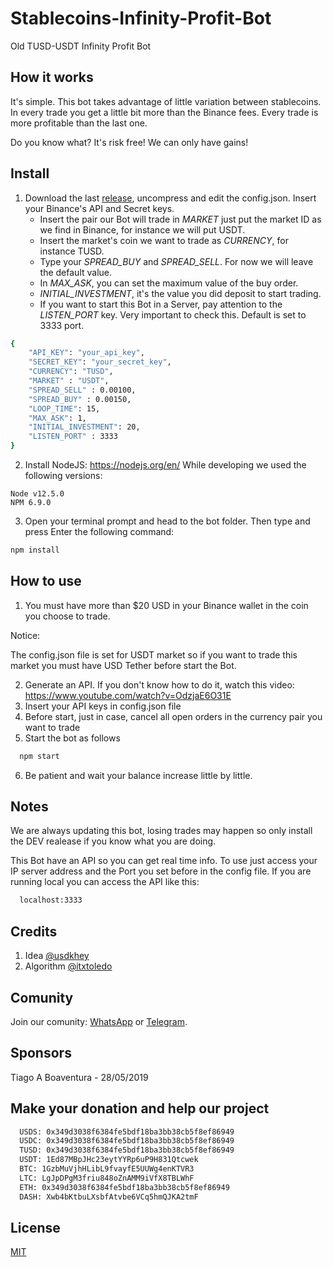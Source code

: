 # Stablecoins-Infinity-Profit-Bot

Old TUSD-USDT Infinity Profit Bot

## How it works

It's simple. This bot takes advantage of little variation between stablecoins. In every trade you get a little bit more than the Binance fees. Every trade is more profitable than the last one.

Do you know what? It's risk free! We can only have gains!

## Install

1. Download the last [release](https://github.com/itxtoledo/Stablecoins-Infinity-Profit-Bot/releases), uncompress and edit the config.json. Insert your Binance's API and Secret keys.
   - Insert the pair our Bot will trade in _MARKET_ just put the market ID as we find in Binance, for instance we will put USDT.
   - Insert the market's coin we want to trade as _CURRENCY_, for instance TUSD.
   - Type your _SPREAD_BUY_ and _SPREAD_SELL_. For now we will leave the default value.
   - In _MAX_ASK_, you can set the maximum value of the buy order.
   - _INITIAL_INVESTMENT_, it's the value you did deposit to start trading.
   - If you want to start this Bot in a Server, pay attention to the _LISTEN_PORT_ key. Very important to check this. Default is set to 3333 port.

```bash
{
    "API_KEY": "your_api_key",
    "SECRET_KEY": "your_secret_key",
    "CURRENCY": "TUSD",
    "MARKET" : "USDT",
    "SPREAD_SELL" : 0.00100,
    "SPREAD_BUY" : 0.00150,
    "LOOP_TIME": 15,
    "MAX_ASK": 1,
    "INITIAL_INVESTMENT": 20,
    "LISTEN_PORT" : 3333
}
```

2. Install NodeJS: https://nodejs.org/en/
   While developing we used the following versions:

```
Node v12.5.0
NPM 6.9.0
```

3. Open your terminal prompt and head to the bot folder. Then type and press Enter the following command:

```bash
npm install
```

## How to use

1. You must have more than \$20 USD in your Binance wallet in the coin you choose to trade.

Notice:

The config.json file is set for USDT market so if you want to trade this market you must have USD Tether before start the Bot.

2. Generate an API. If you don't know how to do it, watch this video: https://www.youtube.com/watch?v=OdzjaE6O31E
3. Insert your API keys in config.json file
4. Before start, just in case, cancel all open orders in the currency pair you want to trade
5. Start the bot as follows

```bash
  npm start
```

6. Be patient and wait your balance increase little by little.

## Notes

We are always updating this bot, losing trades may happen so only install the DEV realease if you know what you are doing.

This Bot have an API so you can get real time info. To use just access your IP server address and the Port you set before in the config file. If you are running local you can access the API like this:

```bash
  localhost:3333
```

## Credits

1. Idea [@usdkhey](https://github.com/usdkhey)
2. Algorithm [@itxtoledo](https://github.com/itxtoledo)

## Comunity

Join our comunity: [WhatsApp](https://chat.whatsapp.com/KxB0etimVPQL3ncEn8u7tO)
or [Telegram](https://t.me/bitragem).

## Sponsors

Tiago A Boaventura - 28/05/2019

## Make your donation and help our project

```bash
  USDS: 0x349d3038f6384fe5bdf18ba3bb38cb5f8ef86949
  USDC: 0x349d3038f6384fe5bdf18ba3bb38cb5f8ef86949
  TUSD: 0x349d3038f6384fe5bdf18ba3bb38cb5f8ef86949
  USDT: 1Ed87MBpJHc23eytYYRp6uP9H831Qtcwek
  BTC: 1GzbMuVjhHLibL9fvayfE5UUWg4enKTVR3
  LTC: LgJpDPgM3friu848oZnAMM9iVfX8TBLWhF
  ETH: 0x349d3038f6384fe5bdf18ba3bb38cb5f8ef86949
  DASH: Xwb4bKtbuLXsbfAtvbe6VCq5hmQJKA2tmF
```

## License

[MIT](https://choosealicense.com/licenses/mit/)

